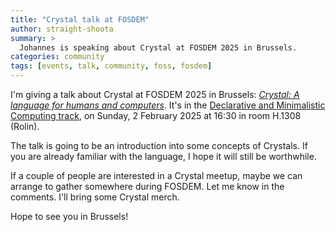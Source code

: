 ```yaml
---
title: "Crystal talk at FOSDEM"
author: straight-shoota
summary: >
  Johannes is speaking about Crystal at FOSDEM 2025 in Brussels.
categories: community
tags: [events, talk, community, foss, fosdem]
---
```


I'm giving a talk about Crystal at FOSDEM 2025 in Brussels:
[_Crystal: A language for humans and computers_](https://fosdem.org/2025/schedule/event/fosdem-2025-6306-crystal-a-language-for-humans-and-computers/).
It's in the [Declarative and Minimalistic Computing track](https://fosdem.org/2025/schedule/track/declarative/),
on Sunday, 2 February 2025 at 16:30 in room H.1308 (Rolin).

The talk is going to be an introduction into some concepts of Crystals.
If you are already familiar with the language, I hope it will still be worthwhile.

If a couple of people are interested in a Crystal meetup, maybe
we can arrange to gather somewhere during FOSDEM. Let me know in the comments.
I'll bring some Crystal merch.

Hope to see you in Brussels!
